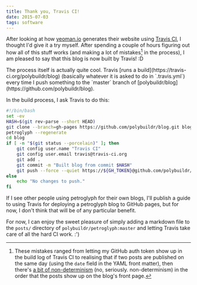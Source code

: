 ```yaml
---
title: Thank you, Travis CI!
date: 2015-07-03
tags: software
---
```

After looking at how [yeoman.io](http://yeoman.io) generates their website using [Travis CI](https://travis-ci.org), I thought I'd give it a try myself. After spending a couple of hours figuring out how all of this stuff works (and making a lot of mistakes[^travis-mistakes] in the process), I am pleased to say that this blog is now built by Travis! :D

<!--more-->The process itself is actually quite cool. Travis [runs a build](https://travis-ci.org/polybuildr/blog) (basically whatever it is asked to do in `.travis.yml`) every time I push something to the `master` branch of [polybuildr/blog](https://github.com/polybuildr/blog).

In the build process, I ask Travis to do this:
```bash
#!/bin/bash
set -ev
HASH=$(git rev-parse --short HEAD)
git clone --branch=gh-pages https://github.com/polybuildr/blog.git blog
petroglyph --regenerate
cd blog
if [ -n "$(git status --porcelain)" ]; then
    git config user.name "Travis CI"
    git config user.email travis@travis-ci.org
    git add .
    git commit -m "Built blog from commit $HASH"
    git push --force --quiet https://${GH_TOKEN}@github.com/polybuildr/blog.git > /dev/null 2>&1
else
    echo "No changes to push."
fi
```

If I see other people using petroglyph for their own blogs, I'll publish a guide to using Travis for deploying a petroglyph blog to GitHub pages, but for now, I don't think that will be of any particular benefit.

For now, I can enjoy the sweet pleasure of simply adding a markdown file to the `posts/` directory of `polybuildr/petroglyph:master` and letting Travis take care of all the hard CI work. :')

[^travis-mistakes]: These mistakes ranged from letting my GitHub auth token show up in the build log of Travis CI to realising that if two posts are published on the same day (using the `date` field in the YAML front matter), then there's [a bit of non-determinism](https://github.com/polybuildr/petroglyph/issues/11) (no, seriously. non-determinism) in the order that the posts show up on the blog's front page.
